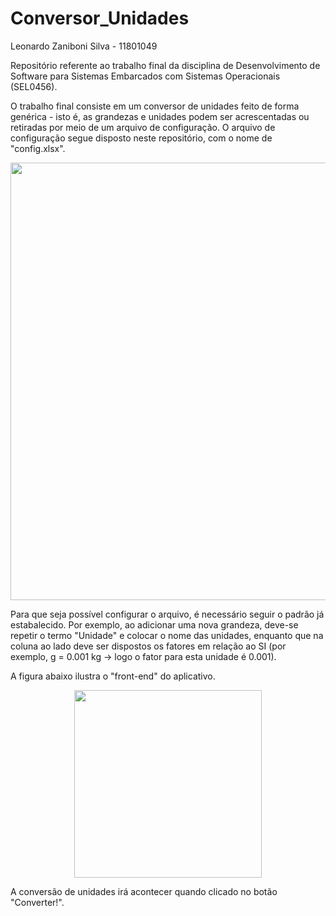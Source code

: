 # Conversor_Unidades

Leonardo Zaniboni Silva - 11801049

Repositório referente ao trabalho final da disciplina de Desenvolvimento de Software para Sistemas Embarcados com Sistemas Operacionais (SEL0456).

O trabalho final consiste em um conversor de unidades feito de forma genérica - isto é, as grandezas e unidades podem ser acrescentadas ou retiradas por meio de um arquivo de configuração. O arquivo de configuração segue disposto neste repositório, com o nome de "config.xlsx".

<div align="center">
<img src="https://user-images.githubusercontent.com/65432723/207854539-88958b3a-4a3f-4135-b158-f7c8a637314c.png" width="700px" />
</div>

Para que seja possível configurar o arquivo, é necessário seguir o padrão já estabalecido. Por exemplo, ao adicionar uma nova grandeza, deve-se repetir o termo "Unidade" e colocar o nome das unidades, enquanto que na coluna ao lado deve ser dispostos os fatores em relação ao SI (por exemplo, g = 0.001 kg -> logo o fator para esta unidade é 0.001).

A figura abaixo ilustra o "front-end" do aplicativo.

<div align="center">
<img src="https://user-images.githubusercontent.com/65432723/207856722-b5547ccf-0e42-4ddf-a602-08cf08491594.png" width="300px" />
</div>

A conversão de unidades irá acontecer quando clicado no botão "Converter!". 

